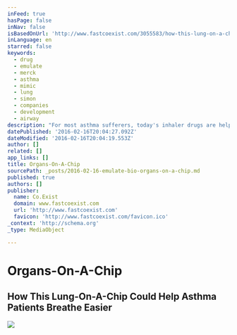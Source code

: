```yaml
---
inFeed: true
hasPage: false
inNav: false
isBasedOnUrl: 'http://www.fastcoexist.com/3055583/how-this-lung-on-a-chip-could-help-asthma-patients-breathe-easier?utm_content=bufferf1d2d&utm_medium=social&utm_source=twitter.com&utm_campaign=buffer'
inLanguage: en
starred: false
keywords:
  - drug
  - emulate
  - merck
  - asthma
  - mimic
  - lung
  - simon
  - companies
  - development
  - airway
description: "For most asthma sufferers, today's inhaler drugs are helpful at calming attacks. But for about 10 to 15% of patients who have severe asthma, they don't help much. These are the patients whose cases who end up in emergency rooms or intensive care units."
datePublished: '2016-02-16T20:04:27.092Z'
dateModified: '2016-02-16T20:04:19.553Z'
author: []
related: []
app_links: []
title: Organs-On-A-Chip
sourcePath: _posts/2016-02-16-emulate-bio-organs-on-a-chip.md
published: true
authors: []
publisher:
  name: Co.Exist
  domain: www.fastcoexist.com
  url: 'http://www.fastcoexist.com'
  favicon: 'http://www.fastcoexist.com/favicon.ico'
_context: 'http://schema.org'
_type: MediaObject

---
```

# Organs-On-A-Chip

<article style=""><h1>How This Lung-On-A-Chip Could Help Asthma Patients Breathe Easier</h1><img src="https://s3-us-west-2.amazonaws.com/the-grid-img/p/09b5ec39b3280ca19eefd41b9221c9954a9fa047.jpg" /></article>